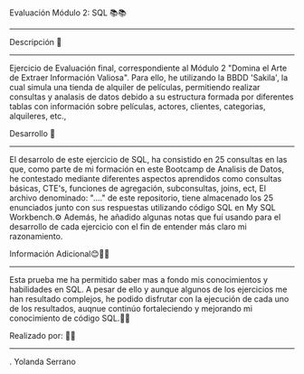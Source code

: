 Evaluación Módulo 2: SQL 📚📚
_________________________________________________________

Descripción 🚀
__________________________________________________________
Ejercicio de Evaluación final, correspondiente al Módulo 2 "Domina el Arte de Extraer Información Valiosa". 
Para ello, he utilizando la BBDD 'Sakila', la cual simula una tienda de alquiler de películas,  permitiendo realizar consultas y analasis de datos debido a su estructura formada por diferentes tablas con información sobre películas, actores, clientes, categorias, alquileres, etc., 

Desarrollo 🚀
_____________________________________________________________
El desarrolo de este ejercicio de SQL, ha consistido en 25 consultas en las que, como parte de mi formación en este Bootcamp de Analisis de Datos, he contestado mediante diferentes aspectos aprendidos como consultas básicas, CTE's, funciones de agregación, subconsultas, joins, ect, 
El archivo denominado: "...." de este repositorio, tiene almacenado los 25 enunciados junto con sus respuestas utilizando código SQL en My SQL Workbench.⚙️ 
Además, he añadido algunas notas que fuí usando para el desarrollo de cada ejercicio con el fin de entender más claro mi razonamiento.
  
Información Adicional😊👩‍🎓
_______________________________________________________________
Esta prueba me ha permitido saber mas a fondo mis conocimientos y habilidades en SQL. A pesar de ello y aunque algunos de los ejercicios me han resultado complejos, he podido disfrutar con la ejecución de cada uno de los resultados, auqnue continúo fortaleciendo y 
mejorando mi conocimiento de código SQL.👩‍🎓

 Realizado por: 👩‍💻
__________________________________________________________________
. Yolanda Serrano
